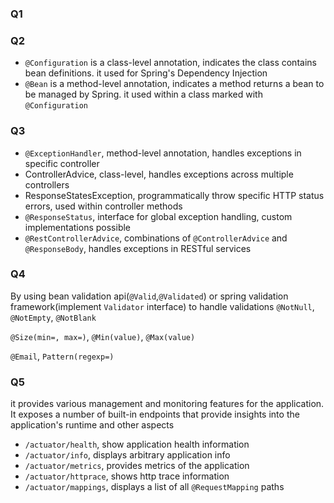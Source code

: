 ### Q1
### Q2
- `@Configuration` is a class-level annotation, indicates the class contains bean definitions. it used for Spring's Dependency Injection
- `@Bean` is a method-level annotation, indicates a method returns a bean to be managed by Spring. it used within a class marked with `@Configuration`

### Q3
- `@ExceptionHandler`, method-level annotation, handles exceptions in specific controller
-  ControllerAdvice, class-level, handles exceptions across multiple controllers
- ResponseStatesException, programmatically throw specific HTTP status errors, used within controller methods
- `@ResponseStatus`, interface for global exception handling, custom implementations possible
- `@RestControllerAdvice`, combinations of `@ControllerAdvice` and `@ResponseBody`, handles exceptions in RESTful services

### Q4
By using bean validation api(`@Valid`,`@Validated`) or spring validation framework(implement `Validator` interface) to handle validations
`@NotNull`, `@NotEmpty`, `@NotBlank`

`@Size(min=, max=)`, `@Min(value)`, `@Max(value)`

`@Email`, `Pattern(regexp=)`

### Q5
it provides various management and monitoring features for the application. It exposes a number of built-in endpoints that provide insights into the application's runtime and other aspects
- `/actuator/health`, show application health information
- `/actuator/info`, displays arbitrary application info
- `/actuator/metrics`, provides metrics of the application
- `/actuator/httprace`, shows http trace information
- `/actuator/mappings`, displays a list of all `@RequestMapping` paths


